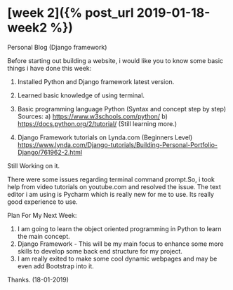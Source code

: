 # [week 2]({% post_url 2019-01-18-week2 %})

Personal Blog (Django framework)

Before starting out building a website, i would like you to know some basic things i have done this week:
1. Installed Python and Django framework latest version.
2. Learned basic knowledge of using terminal.
3. Basic programming language Python (Syntax and concept step by step)
Sources: 
         a) https://www.w3schools.com/python/
         b) https://docs.python.org/2/tutorial/
            (Still learning more.)
         
4. Django Framework tutorials on Lynda.com  (Beginners Level)
https://www.lynda.com/Django-tutorials/Building-Personal-Portfolio-Django/761962-2.html

Still Working on it.

There were some issues regarding terminal command prompt.So, i took help from video tutorials on youtube.com
and resolved the issue.
The text editor i am using is Pycharm which is really new for me to use. Its really good experience to use.

Plan For My Next Week:
1. I am going to learn the object oriented programming in Python to learn the main concept.
2. Django Framework - This will be my main focus to enhance some more skills to develop some back end structure for my project.
3. I am really exited to make some cool dynamic webpages and may be even add Bootstrap into it.

Thanks. (18-01-2019)




